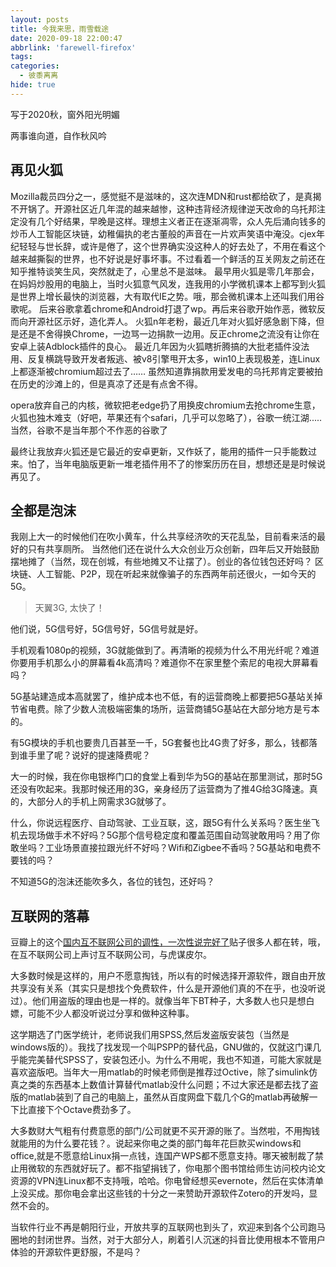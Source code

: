 ```yaml
---
layout: posts
title: 今我来思，雨雪载途
date: 2020-09-18 22:00:47
abbrlink: 'farewell-firefox'
tags:
categories:
  - 彼黍离离
hide: true
---
```


写于2020秋，窗外阳光明媚

<!-- more -->

两事谁向道，自作秋风吟

## 再见火狐

Mozilla裁员四分之一，感觉挺不是滋味的，这次连MDN和rust都给砍了，是真揭不开锅了。开源社区近几年混的越来越惨，这种违背经济规律逆天改命的乌托邦注定没有几个好结果，早晚是这样。理想主义者正在逐渐凋零，众人先后涌向钱多的炒币人工智能区块链，幼稚偏执的老古董般的声音在一片欢声笑语中淹没。cjex年纪轻轻与世长辞，或许是倦了，这个世界确实没这种人的好去处了，不用在看这个越来越撕裂的世界，也不好说是好事坏事。不过看着一个鲜活的互关网友之前还在知乎推特谈笑生风，突然就走了，心里总不是滋味。
最早用火狐是零几年那会，在妈妈炒股用的电脑上，当时火狐意气风发，连我用的小学微机课本上都写到火狐是世界上增长最快的浏览器，大有取代IE之势。哦，那会微机课本上还叫我们用谷歌呢。
后来谷歌拿着chrome和Android打退了wp。再后来谷歌开始作恶，微软反而向开源社区示好，造化弄人。
火狐n年老粉，最近几年对火狐好感急剧下降，但是还是不舍得换Chrome，一边骂一边捐款一边用。反正chrome之流没有让你在安卓上装Adblock插件的良心。
最近几年因为火狐瞎折腾搞的大批老插件没法用、反复横跳导致开发者叛逃、被v8引擎甩开太多，win10上表现极差，连Linux上都逐渐被chromium超过去了……
虽然知道靠捐款用爱发电的乌托邦肯定要被拍在历史的沙滩上的，但是真凉了还是有点舍不得。

opera放弃自己的内核，微软把老edge扔了用换皮chromium去抢chrome生意，火狐也独木难支（好吧，苹果还有个safari，几乎可以忽略了），谷歌一统江湖.....当然，谷歌不是当年那个不作恶的谷歌了

最终让我放弃火狐还是它最近的安卓更新，又作妖了，能用的插件一只手能数过来。怕了，当年电脑版更新一堆老插件用不了的惨案历历在目，想想还是是时候说再见了。

## 全都是泡沫

我刚上大一的时候他们在吹小黄车，什么共享经济吹的天花乱坠，目前看来活的最好的只有共享厕所。
当然他们还在说什么大众创业万众创新，四年后又开始鼓励摆地摊了（当然，现在创城，有些地摊又不让摆了）。创业的各位钱包还好吗？
区块链、人工智能、P2P，现在听起来就像骗子的东西两年前还很火，一如今天的5G。

> 天翼3G, 太快了！

他们说，5G信号好，5G信号好，5G信号就是好。

手机观看1080p的视频，3G就能做到了。再清晰的视频为什么不用光纤呢？难道你要用手机那么小的屏幕看4k高清吗？难道你不在家里整个索尼的电视大屏幕看吗？

5G基站建造成本高就罢了，维护成本也不低，有的运营商晚上都要把5G基站关掉节省电费。除了少数人流极端密集的场所，运营商铺5G基站在大部分地方是亏本的。

有5G模块的手机也要贵几百甚至一千，5G套餐也比4G贵了好多，那么，钱都落到谁手里了呢？说好的提速降费呢？

大一的时候，我在你电银桦门口的食堂上看到华为5G的基站在那里测试，那时5G还没有吹起来。我那时候还用的3G，亲身经历了运营商为了推4G给3G降速。真的，大部分人的手机上网需求3G就够了。

什么，你说远程医疗、自动驾驶、工业互联，这，跟5G有什么关系吗？医生坐飞机去现场做手术不好吗？5G那个信号稳定度和覆盖范围自动驾驶敢用吗？用了你敢坐吗？工业场景直接拉跟光纤不好吗？Wifi和Zigbee不香吗？5G基站和电费不要钱的吗？

不知道5G的泡沫还能吹多久，各位的钱包，还好吗？

## 互联网的落幕

豆瓣上的这个[国内互不联网公司的调性，一次性说完好了](https://www.douban.com/note/768095801/)贴子很多人都在转，哦，在互不联网公司上声讨互不联网公司，与虎谋皮尔。

大多数时候是这样的，用户不愿意掏钱，所以有的时候选择开源软件，跟自由开放共享没有关系（其实只是想找个免费软件，什么是开源他们真的不在乎，也没听说过）。他们用盗版的理由也是一样的。就像当年下BT种子，大多数人也只是想白嫖，可能不少人都没听说过分享和做种这种事。

这学期选了门医学统计，老师说我们用SPSS,然后发盗版安装包（当然是windows版的）。我找了找发现一个叫PSPP的替代品，GNU做的，仅就这门课几乎能完美替代SPSS了，安装包还小。为什么不用呢，我也不知道，可能大家就是喜欢盗版吧。当年大一用matlab的时候老师倒是推荐过Octive，除了simulink仿真之类的东西基本上数值计算替代matlab没什么问题；不过大家还是都去找了盗版的matlab装到了自己的电脑上，虽然从百度网盘下载几个G的matlab再破解一下比直接下个Octave费劲多了。

大多数财大气粗有付费意愿的部门/公司就更不买开源的账了。当然啦，不用掏钱就能用的为什么要花钱？。说起来你电之类的部门每年花巨款买windows和office,就是不愿意给Linux捐一点钱，连国产WPS都不愿意支持。哪天被制裁了禁止用微软的东西就好玩了。都不指望捐钱了，你电那个图书馆给师生访问校内论文资源的VPN连Linux都不支持哦，哈哈。你电曾经想买evernote，然后在实体清单上没买成。那你电会拿出这些钱的十分之一来赞助开源软件Zotero的开发吗，显然不会的。

当软件行业不再是朝阳行业，开放共享的互联网也到头了，欢迎来到各个公司跑马圈地的封闭世界。当然，对于大部分人，刷着引人沉迷的抖音比使用根本不管用户体验的开源软件更舒服，不是吗？
